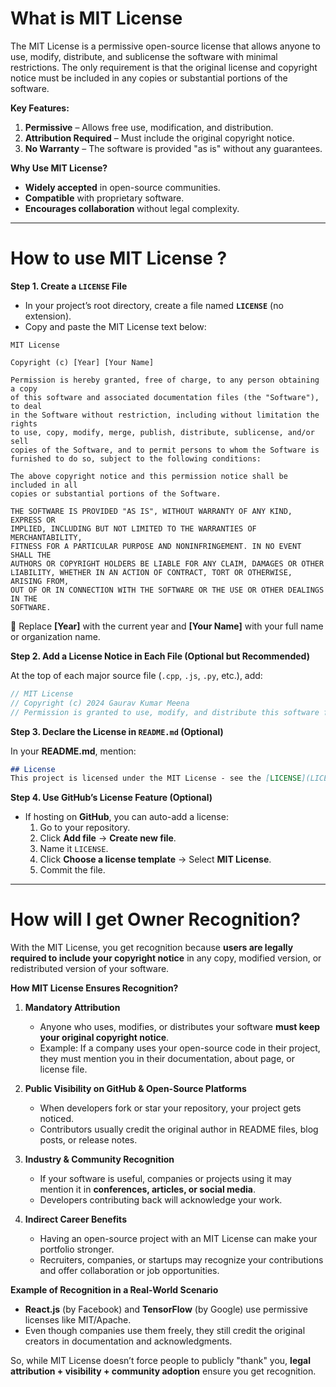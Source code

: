 # What is MIT License

The MIT License is a permissive open-source license that allows anyone to use, modify, distribute, and sublicense the software with minimal restrictions. The only requirement is that the original license and copyright notice must be included in any copies or substantial portions of the software.

**Key Features:**
1. **Permissive** – Allows free use, modification, and distribution.
2. **Attribution Required** – Must include the original copyright notice.
3. **No Warranty** – The software is provided "as is" without any guarantees.

**Why Use MIT License?**
- **Widely accepted** in open-source communities.
- **Compatible** with proprietary software.
- **Encourages collaboration** without legal complexity.

---
# How to use MIT License ?


**Step 1. Create a `LICENSE` File**

- In your project’s root directory, create a file named **`LICENSE`** (no extension).
- Copy and paste the MIT License text below:

```plaintext
MIT License

Copyright (c) [Year] [Your Name]

Permission is hereby granted, free of charge, to any person obtaining a copy
of this software and associated documentation files (the "Software"), to deal
in the Software without restriction, including without limitation the rights
to use, copy, modify, merge, publish, distribute, sublicense, and/or sell
copies of the Software, and to permit persons to whom the Software is
furnished to do so, subject to the following conditions:

The above copyright notice and this permission notice shall be included in all
copies or substantial portions of the Software.

THE SOFTWARE IS PROVIDED "AS IS", WITHOUT WARRANTY OF ANY KIND, EXPRESS OR
IMPLIED, INCLUDING BUT NOT LIMITED TO THE WARRANTIES OF MERCHANTABILITY,
FITNESS FOR A PARTICULAR PURPOSE AND NONINFRINGEMENT. IN NO EVENT SHALL THE
AUTHORS OR COPYRIGHT HOLDERS BE LIABLE FOR ANY CLAIM, DAMAGES OR OTHER
LIABILITY, WHETHER IN AN ACTION OF CONTRACT, TORT OR OTHERWISE, ARISING FROM,
OUT OF OR IN CONNECTION WITH THE SOFTWARE OR THE USE OR OTHER DEALINGS IN THE
SOFTWARE.
```

🔹 Replace **[Year]** with the current year and **[Your Name]** with your full name or organization name.

**Step 2. Add a License Notice in Each File (Optional but Recommended)**

At the top of each major source file (`.cpp`, `.js`, `.py`, etc.), add:

```cpp
// MIT License
// Copyright (c) 2024 Gaurav Kumar Meena
// Permission is granted to use, modify, and distribute this software freely.
```

**Step 3. Declare the License in `README.md` (Optional)**

In your **README.md**, mention:

```markdown
## License
This project is licensed under the MIT License - see the [LICENSE](LICENSE) file for details.
```


**Step 4. Use GitHub’s License Feature (Optional)**

- If hosting on **GitHub**, you can auto-add a license:
    1. Go to your repository.
    2. Click **Add file** → **Create new file**.
    3. Name it `LICENSE`.
    4. Click **Choose a license template** → Select **MIT License**.
    5. Commit the file.


---

# How will I get Owner Recognition?

With the MIT License, you get recognition because **users are legally required to include your copyright notice** in any copy, modified version, or redistributed version of your software.

**How MIT License Ensures Recognition?**

1. **Mandatory Attribution**
    
    - Anyone who uses, modifies, or distributes your software **must keep your original copyright notice**.
    - Example: If a company uses your open-source code in their project, they must mention you in their documentation, about page, or license file.
2. **Public Visibility on GitHub & Open-Source Platforms**
    
    - When developers fork or star your repository, your project gets noticed.
    - Contributors usually credit the original author in README files, blog posts, or release notes.
3. **Industry & Community Recognition**
    
    - If your software is useful, companies or projects using it may mention it in **conferences, articles, or social media**.
    - Developers contributing back will acknowledge your work.
4. **Indirect Career Benefits**
    
    - Having an open-source project with an MIT License can make your portfolio stronger.
    - Recruiters, companies, or startups may recognize your contributions and offer collaboration or job opportunities.

**Example of Recognition in a Real-World Scenario**

- **React.js** (by Facebook) and **TensorFlow** (by Google) use permissive licenses like MIT/Apache.
- Even though companies use them freely, they still credit the original creators in documentation and acknowledgments.

So, while MIT License doesn’t force people to publicly "thank" you, **legal attribution + visibility + community adoption** ensure you get recognition.